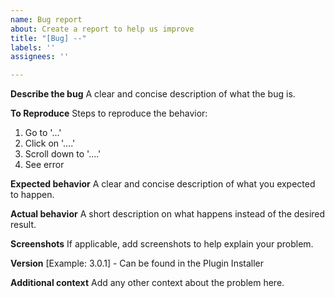 ```yaml
---
name: Bug report
about: Create a report to help us improve
title: "[Bug] --"
labels: ''
assignees: ''

---
```


**Describe the bug**
A clear and concise description of what the bug is.

**To Reproduce**
Steps to reproduce the behavior:
1. Go to '...'
2. Click on '....'
3. Scroll down to '....'
4. See error

**Expected behavior**
A clear and concise description of what you expected to happen.

**Actual behavior**
A short description on what happens instead of the desired result.

**Screenshots**
If applicable, add screenshots to help explain your problem.

**Version**
[Example: 3.0.1] - Can be found in the Plugin Installer

**Additional context**
Add any other context about the problem here.
